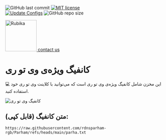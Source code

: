 ![GitHub last commit](https://img.shields.io/github/last-commit/rdnsparham-rgb/Parham.svg) 
[![MIT license](https://img.shields.io/badge/License-MIT-blue.svg)](https://lbesson.mit-license.org/)  
[![Update Configs](https://github.com/rdnsparham-rgb/Parham/actions/workflows/main.yml/badge.svg)](https://github.com/rdnsparham-rgb/Parham/actions/workflows/main.yml) 
![GitHub repo size](https://img.shields.io/github/repo-size/rdnsparham-rgb/Parham)  

<a href="https://Rubika.ir/Vps_plus" target="_blank">
  <img src="https://cdn-icons-png.flaticon.com/512/5968/5968764.png" alt="Rubika" width="100" height="100"> contact us
</a>

# کانفیگ ویژه‌ی وی تو ری
💻 این مخزن شامل کانفیگ ویژه‌ی وی تو ری است که می‌توانید با کلاینت وی تو ری خود استفاده کنید.

![کانفیگ وی تو ری](https://share.google/r7b37FqdAgH1mQq6U)

## متن کانفیگ (قابل کپی):

```text
https://raw.githubusercontent.com/rdnsparham-rgb/Parham/refs/heads/main/parha.txt
